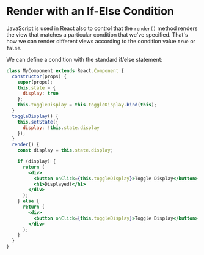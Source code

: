 # Render with an If-Else Condition

JavaScript is used in React also to control that the `render()` method renders the view that matches a particular condition that we've specified. That's how we can render different views according to the condition value `true` or `false`.

We can define a condition with the standard if/else statement:

```jsx
class MyComponent extends React.Component {
  constructor(props) {
    super(props);
    this.state = {
      display: true
    };
    this.toggleDisplay = this.toggleDisplay.bind(this);
  }
  toggleDisplay() {
    this.setState({
      display: !this.state.display
    });
  }
  render() {
    const display = this.state.display;

    if (display) {
      return (
        <div>
          <button onClick={this.toggleDisplay}>Toggle Display</button>
          <h1>Displayed!</h1>
        </div>
      );
    } else {
      return (
        <div>
          <button onClick={this.toggleDisplay}>Toggle Display</button>
        </div>
      );
    }
  }
}
```
